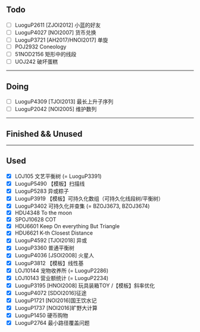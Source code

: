 ## Todo

- [ ] LuoguP2611 \[ZJOI2012\] 小蓝的好友
- [ ] LuoguP4027 \[NOI2007\] 货币兑换
- [ ] LuoguP3721 \[AH2017/HNOI2017\] 单旋
- [ ] POJ2932 Coneology
- [ ] 51NOD2156 矩形中的线段
- [ ] UOJ242 破坏蛋糕

---

## Doing

- [ ] LuoguP4309 \[TJOI2013\] 最长上升子序列
- [ ] LuoguP2042 \[NOI2005\] 维护数列

---

## Finished && Unused


---

## Used

- [x] LOJ105 文艺平衡树 (= LuoguP3391)
- [x] LuoguP5490 【模板】扫描线
- [x] LuoguP5283 异或粽子
- [x] LuoguP3919 【模板】可持久化数组（可持久化线段树/平衡树）
- [x] LuoguP3402 可持久化并查集 (= BZOJ3673, BZOJ3674)
- [x] HDU4348 To the moon
- [x] SPOJ10628 COT
- [x] HDU6601 Keep On everything But Triangle
- [x] HDU6621 K-th Closest Distance
- [x] LuoguP4592 \[TJOI2018\] 异或
- [x] LuoguP3360 普通平衡树
- [x] LuoguP4036 \[JSOI2008\] 火星人
- [x] LuoguP3812 【模板】线性基
- [x] LOJ10144 宠物收养所 (= LuoguP2286)
- [x] LOJ10143 营业额统计 (= LuoguP2234)
- [x] LuoguP3195 \[HNOI2008\] 玩具装箱TOY /【模板】斜率优化
- [x] LuoguP4072 \[SDOI2016\]征途
- [x] LuoguP1721 \[NOI2016\]国王饮水记
- [x] LuoguP1737 \[NOI2016\]旷野大计算
- [x] LuoguP1450 硬币购物
- [x] LuoguP2764 最小路径覆盖问题